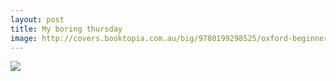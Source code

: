 ```yaml
---
layout: post
title: My boring thursday
image: http://covers.booktopia.com.au/big/9780199298525/oxford-beginner-s-japanese-dictionary.jpg
---
```


<img src="{{page.image}}" />
